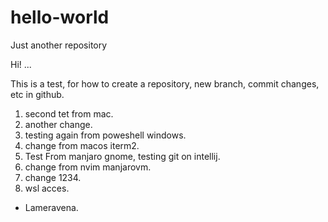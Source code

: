 # hello-world
Just another repository

Hi! ...

This is a test, for how to create a repository, new branch, commit changes, etc in github.

1. second tet from mac.
2. another change.
3. testing again from poweshell windows.
4. change from macos iterm2.
5. Test From manjaro gnome, testing git on intellij.
6. change from nvim manjarovm.
7. change 1234.
8. wsl acces.

-  Lameravena.

